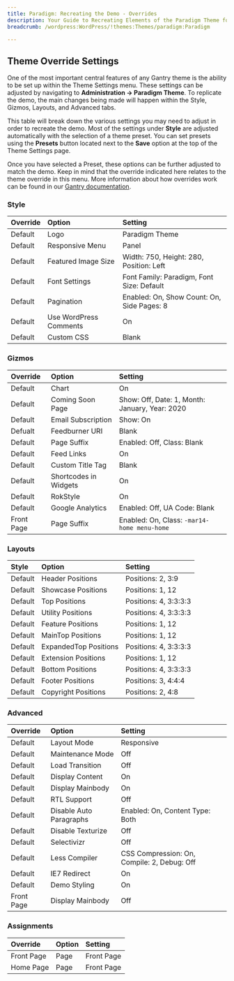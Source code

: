 ```yaml
---
title: Paradigm: Recreating the Demo - Overrides
description: Your Guide to Recreating Elements of the Paradigm Theme for WordPress
breadcrumb: /wordpress:WordPress/!themes:Themes/paradigm:Paradigm

---
```


Theme Override Settings
-----

One of the most important central features of any Gantry theme is the ability to be set up within the Theme Settings menu. These settings can be adjusted by navigating to **Administration -> Paradigm Theme**. To replicate the demo, the main changes being made will happen within the Style, Gizmos, Layouts, and Advanced tabs.

This table will break down the various settings you may need to adjust in order to recreate the demo. Most of the settings under **Style** are adjusted automatically with the selection of a theme preset. You can set presets using the **Presets** button located next to the **Save** option at the top of the Theme Settings page.

Once you have selected a Preset, these options can be further adjusted to match the demo. Keep in mind that the override indicated here relates to the theme override in this menu. More information about how overrides work can be found in our [Gantry documentation][override].

### Style

| Override   | Option                 | Setting                                    |  
| :--------- | :--------------------- | :----------------------------------------- |  
| Default    | Logo                   | Paradigm Theme                          |   
| Default    | Responsive Menu        | Panel                                      |  
| Default    | Featured Image Size    | Width: 750, Height: 280, Position: Left    |  
| Default    | Font Settings          | Font Family: Paradigm, Font Size: Default  |  
| Default    | Pagination             | Enabled: On, Show Count: On, Side Pages: 8 |  
| Default    | Use WordPress Comments | On                                         |  
| Default    | Custom CSS             | Blank                                      |  

### Gizmos

| Override   | Option                | Setting                                        |  
| :--------- | :-------------------- | :--------------------------------------------- |  
| Default    | Chart                 | On                                             |  
| Default    | Coming Soon Page      | Show: Off, Date: 1, Month: January, Year: 2020 |  
| Default    | Email Subscription    | Show: On                                       |  
| Defualt    | Feedburner URI        | Blank                                          |  
| Default    | Page Suffix           | Enabled: Off, Class: Blank                     |  
| Default    | Feed Links            | On                                             |  
| Default    | Custom Title Tag      | Blank                                          |  
| Default    | Shortcodes in Widgets | On                                             |  
| Default    | RokStyle              | On                                             |  
| Default    | Google Analytics      | Enabled: Off, UA Code: Blank                   |  
| Front Page | Page Suffix           | Enabled: On, Class: `-mar14-home menu-home`    |  

### Layouts

|  Style  |         Option        |        Setting        |
| :------ | :-------------------- | :-------------------- |
| Default | Header Positions      | Positions: 2, 3:9     |
| Default | Showcase Positions    | Positions: 1, 12      |
| Default | Top Positions         | Positions: 4, 3:3:3:3 |
| Default | Utility Positions     | Positions: 4, 3:3:3:3 |
| Default | Feature Positions     | Positions: 1, 12      |
| Default | MainTop Positions     | Positions: 1, 12      |
| Default | ExpandedTop Positions | Positions: 4, 3:3:3:3 |
| Default | Extension Positions   | Positions: 1, 12      |
| Default | Bottom Positions      | Positions: 4, 3:3:3:3 |
| Default | Footer Positions      | Positions: 3, 4:4:4   |
| Default | Copyright Positions   | Positions: 2, 4:8     |

### Advanced

| Override   | Option                  | Setting                                     |  
| :--------- | :---------------------- | :------------------------------------------ |  
| Default    | Layout Mode             | Responsive                                  |  
| Default    | Maintenance Mode        | Off                                         |  
| Default    | Load Transition         | Off                                         |  
| Default    | Display Content         | On                                          |  
| Default    | Display Mainbody        | On                                          |  
| Default    | RTL Support             | Off                                         |  
| Default    | Disable Auto Paragraphs | Enabled: On, Content Type: Both             |  
| Default    | Disable Texturize       | Off                                         |  
| Default    | Selectivizr             | Off                                         |  
| Default    | Less Compiler           | CSS Compression: On, Compile: 2, Debug: Off |  
| Default    | IE7 Redirect            | On                                          |  
| Default    | Demo Styling            | On                                          |  
| Front Page | Display Mainbody        | Off                                         |    


### Assignments

| Override   | Option | Setting    |  
| :--------- | :----- | :--------- |  
| Front Page | Page   | Front Page |  
| Home Page  | Page   | Front Page |

[demo]: assets/paradigm2.jpeg
[menu]: ../../start/menu.md
[override]: http://docs.gantry.org/gantry4/configure